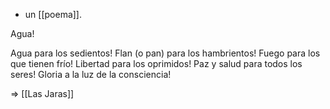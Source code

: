 - un [[poema]].

Agua!

Agua para los sedientos!
Flan (o pan) para los hambrientos!
Fuego para los que tienen frío!
Libertad para los oprimidos!
Paz y salud para todos los seres!
Gloria a la luz de la consciencia!

=> [[Las Jaras]]
